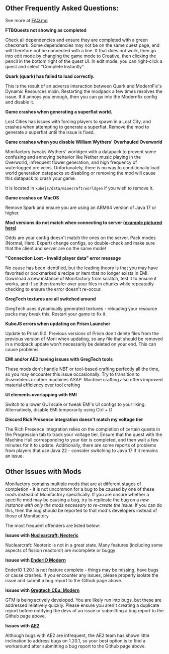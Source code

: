 ## Other Frequently Asked Questions:
See more at [FAQ.md](FAQ.md)

**FTBQuests not showing as completed**

Check all dependencies and ensure they are completed with a green checkmark. Some dependencies may not be on the same quest page, and will therefore not be connected with a line.
If that does not work, then go into edit mode by changing the game mode to Creative, then clicking the pencil in the bottom right of the quest UI. In edit mode, you can right-click a quest and select "Complete Instantly".

**Quark (quark) has failed to load correctly.**

This is the result of an adverse interaction between Quark and ModernFix's Dynamic Resources mixin.
Restarting the modpack a few times resolves the issue.
If it annoys you enough, then you can go into the Modernfix config and disable it.

**Game crashes when generating a superflat world.**

Lost Cities has issues with forcing players to spawn in a Lost City, and crashes when attempting to generate a superflat. Remove the mod to generate a superflat until the issue is fixed.

**Game crashes when you disable William Wythers' Overhauled Overworld**

Monifactory tweaks Wythers' worldgen with a datapack to prevent some confusing and annoying behavior like Nether music playing in the Overworld, infrequent flower generation, and high frequency of waterlogged ore veins. Unfortunately, there is no way to conditionally load world generation datapacks so disabling or removing the mod will cause this datapack to crash your game. 

It is located in `kubejs/data/minecraft/worldgen` if you wish to remove it.

**Game crashes on MacOS**

Remove Spark and ensure you are using an ARM64 version of Java 17 or higher.

**Mod versions do not match when connecting to server ([example pictured here](https://imgur.com/GL1GdwW))**

Odds are your config doesn't match the ones on the server. Pack modes (Normal, Hard, Expert) change configs, so double-check and make sure that the client and server are on the same mode!

**"Connection Lost - Invalid player data" error message**

No cause has been identified, but the leading theory is that you may have favorited or bookmarked a recipe or item that no longer exists in EMI. Download a new instance of Monifactory from scratch, test it to ensure it works, and if so then transfer over your files in chunks while repeatedly checking to ensure the error doesn't re-occur.

**GregTech textures are all switched around**

GregTech uses dynamically generated textures - reloading your resource packs may break this. Restart your game to fix it.

**KubeJS errors when updating on Prism Launcher**

Update to Prism 9.0. Previous versions of Prism don't delete files from the previous version of Moni when updating, so any file that should be removed in a modpack update won't necessarily be deleted on your end. This can cause problems.

**EMI and/or AE2 having issues with GregTech tools**

These mods don't handle NBT or tool-based crafting perfectly all the time, so you may encounter this issue occasionally. Try to transition to Assemblers or other machines ASAP. Machine crafting also offers improved material efficiency over tool crafting

**UI elements overlapping with EMI**

Switch to a lower GUI scale or tweak EMI's UI configs to your liking. Alternatively, disable EMI temporarily using Ctrl + O

**Discord Rich Presence integration doesn't match my voltage tier**

The Rich Presence integration relies on the completion of certain quests in the Progression tab to track your voltage tier. Ensure that the quest with the Machine Hull corresponding to your tier is completed, and then wait a few minutes for it to update.
Additionally, there are some reports of problems from players that use Java 22 - consider switching to Java 17 if it remains an issue.

## Other Issues with Mods
Monifactory contains multiple mods that are at different stages of completion - it is not uncommon for a bug to be caused by one of these mods instead of Monifactory specifically.
If you are unsure whether a specific mod may be causing a bug, try to replicate the bug on a *new instance with only the mods necessary to re-create the issue.* If you can do this, then the bug should be reported to that mod's developers instead of those of Monifactory

The most frequent offenders are listed below:

**Issues with [Nuclearcraft: Neoteric](https://github.com/igentuman/NuclearCraft-Neoteric)**

Nuclearcraft: Neoteric is not in a great state. Many features (including some aspects of fission reactors!) are incomplete or buggy

**Issues with [EnderIO Modern](https://github.com/Team-EnderIO/EnderIO)**

EnderIO 1.20.1 is not feature complete - things may be missing, have bugs or cause crashes.
If you encounter any issues, please properly isolate the issue and submit a bug report to the Github page above.

**Issues with [Gregtech CEu: Modern](https://github.com/GregTechCEu/GregTech-Modern)**

GTM is being actively developed. You are likely run into bugs, but these are addressed relatively quickly. Please ensure you aren't creating a duplicate report before notifying the devs of an issue or submitting a bug report to the Github page above.

**Issues with [AE2](https://github.com/AppliedEnergistics/Applied-Energistics-2/)**

Although bugs with AE2 are infrequent, the AE2 team has shown little inclination to address bugs on 1.20.1, so your best option is to find a workaround after submitting a bug report to the Github page above.
